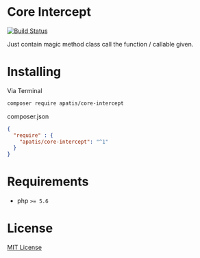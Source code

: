 # Core Intercept

[![Build Status](https://travis-ci.org/Apatis/CoreIntercept.svg?branch=master)](https://travis-ci.org/Apatis/CoreIntercept)

Just contain magic method class call the function / callable given.

# Installing

Via Terminal

```bash
composer require apatis/core-intercept
```

composer.json

```json
{
  "require" : {
    "apatis/core-intercept": "^1"
  }
}
```

# Requirements

- php `>= 5.6`

# License

[MIT License](LICENSE)
